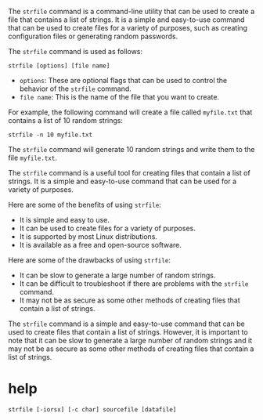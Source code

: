 The `strfile` command is a command-line utility that can be used to create a file that contains a list of strings. It is a simple and easy-to-use command that can be used to create files for a variety of purposes, such as creating configuration files or generating random passwords.

The `strfile` command is used as follows:

```
strfile [options] [file name]
```

* `options`: These are optional flags that can be used to control the behavior of the `strfile` command.
* `file name`: This is the name of the file that you want to create.

For example, the following command will create a file called `myfile.txt` that contains a list of 10 random strings:

```
strfile -n 10 myfile.txt
```

The `strfile` command will generate 10 random strings and write them to the file `myfile.txt`.

The `strfile` command is a useful tool for creating files that contain a list of strings. It is a simple and easy-to-use command that can be used for a variety of purposes.

Here are some of the benefits of using `strfile`:

* It is simple and easy to use.
* It can be used to create files for a variety of purposes.
* It is supported by most Linux distributions.
* It is available as a free and open-source software.

Here are some of the drawbacks of using `strfile`:

* It can be slow to generate a large number of random strings.
* It can be difficult to troubleshoot if there are problems with the `strfile` command.
* It may not be as secure as some other methods of creating files that contain a list of strings.

The `strfile` command is a simple and easy-to-use command that can be used to create files that contain a list of strings. However, it is important to note that it can be slow to generate a large number of random strings and it may not be as secure as some other methods of creating files that contain a list of strings.



# help 

```
strfile [-iorsx] [-c char] sourcefile [datafile]
```
